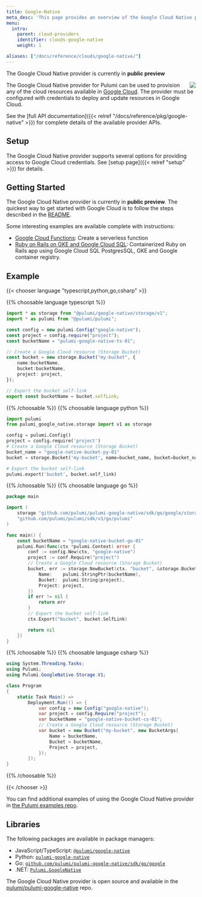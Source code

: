 ```yaml
---
title: Google-Native
meta_desc: 'This page provides an overview of the Google Cloud Native provider for Pulumi: Google-Native.'
menu:
  intro:
    parent: cloud-providers
    identifier: clouds-google-native
    weight: 1

aliases: ["/docs/reference/clouds/google-native/"]
---
```

<div class="note note-info" role="alert">
    <p>
        The Google Cloud Native provider is currently in <strong> public preview</strong>
    </p>
</div>

<img src="/logos/tech/gcp.svg" align="right" class="h-16 px-8 pb-4">

The Google Cloud Native provider for Pulumi can be used to provision any of the cloud resources available in [Google Cloud](https://cloud.google.com/). The provider must be configured with credentials to deploy and update resources in Google Cloud.

See the [full API documentation]({{< relref "/docs/reference/pkg/google-native" >}}) for complete details of the available provider APIs.

## Setup

The Google Cloud Native provider supports several options for providing access to Google Cloud credentials.  See [setup page]({{< relref "setup" >}}) for details.

## Getting Started

The Google Cloud Native provider is currently in <strong> public preview</strong>. The quickest way to get started with Google Cloud is to follow the steps described in the [README](https://github.com/pulumi/pulumi-google-native#readme).

Some interesting examples are available complete with instructions:

* [Google Cloud Functions](https://github.com/pulumi/examples/tree/master/google-native-ts-functions): Create a serverless function
* [Ruby on Rails on GKE and Google Cloud SQL](https://github.com/pulumi/examples/tree/master/google-native-ts-k8s-ruby-on-rails-postgresql): Containerized Ruby on Rails app using Google Cloud SQL PostgresSQL, GKE and Google container registry.

## Example

{{< chooser language "typescript,python,go,csharp" >}}

{{% choosable language typescript %}}

```typescript
import * as storage from "@pulumi/google-native/storage/v1";
import * as pulumi from "@pulumi/pulumi";

const config = new pulumi.Config("google-native");
const project = config.require("project");
const bucketName = "pulumi-google-native-ts-01";

// Create a Google Cloud resource (Storage Bucket)
const bucket = new storage.Bucket("my-bucket", {
    name:bucketName,
    bucket:bucketName,
    project: project,
});

// Export the bucket self-link
export const bucketName = bucket.selfLink;
```

{{% /choosable %}}
{{% choosable language python %}}

```python
import pulumi
from pulumi_google_native.storage import v1 as storage

config = pulumi.Config()
project = config.require('project')
# Create a Google Cloud resource (Storage Bucket)
bucket_name = "google-native-bucket-py-01"
bucket = storage.Bucket('my-bucket', name=bucket_name, bucket=bucket_name, project=project)

# Export the bucket self-link
pulumi.export('bucket', bucket.self_link)
```

{{% /choosable %}}
{{% choosable language go %}}

```go
package main

import (
	storage "github.com/pulumi/pulumi-google-native/sdk/go/google/storage/v1"
	"github.com/pulumi/pulumi/sdk/v3/go/pulumi"
)

func main() {
	const bucketName = "google-native-bucket-go-01"
	pulumi.Run(func(ctx *pulumi.Context) error {
		conf := config.New(ctx, "google-native")
		project := conf.Require("project")
		// Create a Google Cloud resource (Storage Bucket)
		bucket, err := storage.NewBucket(ctx, "bucket", &storage.BucketArgs{
			Name:    pulumi.StringPtr(bucketName),
			Bucket:  pulumi.String(project),
			Project: project,
		})
		if err != nil {
			return err
		}
		// Export the bucket self-link
		ctx.Export("bucket", bucket.SelfLink)

		return nil
	})
}
```

{{% /choosable %}}
{{% choosable language csharp %}}

```csharp
using System.Threading.Tasks;
using Pulumi;
using Pulumi.GoogleNative.Storage.V1;

class Program
{
    static Task Main() =>
        Deployment.Run(() => {
            var config = new Config("google-native");
            var project = config.Require("project");
            var bucketName = "google-native-bucket-cs-01";
            // Create a Google Cloud resource (Storage Bucket)
            var bucket = new Bucket("my-bucket", new BucketArgs{
                Name = bucketName,
                Bucket = bucketName,
                Project = project,
            });
        });
}
```

{{% /choosable %}}

{{< /chooser >}}

You can find additional examples of using the Google Cloud Native provider in
[the Pulumi examples repo](https://github.com/pulumi/examples).

## Libraries

The following packages are available in package managers:

* JavaScript/TypeScript: [`@pulumi/google-native`](https://www.npmjs.com/package/@pulumi/google-native)
* Python: [`pulumi-google-native`](https://pypi.org/project/pulumi-google-native/)
* Go: [`github.com/pulumi/pulumi-google-native/sdk/go/google`](https://github.com/pulumi/pulumi-google-native)
* .NET: [`Pulumi.GoogleNative`](https://www.nuget.org/packages/Pulumi.GoogleNative)

The Google Cloud Native provider is open source and available in the [pulumi/pulumi-google-native](https://github.com/pulumi/pulumi-google-native) repo.
